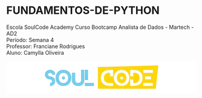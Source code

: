 # FUNDAMENTOS-DE-PYTHON
Escola SoulCode Academy 
Curso Bootcamp Analista de Dados - Martech - AD2  
Período: Semana 4  
Professor: Franciane Rodrigues  
Aluno: Camylla Oliveira

![img](./img.png)
